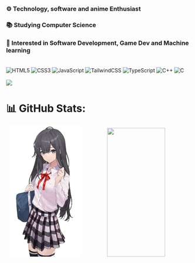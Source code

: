 ### ⚙ Technology, software and anime Enthusiast<br>
### 📚 Studying Computer Science<br>
### 🤝 Interested in Software Development, Game Dev and Machine learning<br><br>
![HTML5](https://img.shields.io/badge/html5-%23E34F26.svg?style=for-the-badge&logo=html5&logoColor=white) 
![CSS3](https://img.shields.io/badge/css3-%231572B6.svg?style=for-the-badge&logo=css3&logoColor=white) 
![JavaScript](https://img.shields.io/badge/javascript-%23323330.svg?style=for-the-badge&logo=javascript&logoColor=%23F7DF1E) 
![TailwindCSS](https://img.shields.io/badge/tailwindcss-%2338B2AC.svg?style=for-the-badge&logo=tailwind-css&logoColor=white)
![TypeScript](https://img.shields.io/badge/typescript-%23007ACC.svg?style=for-the-badge&logo=typescript&logoColor=white) 
![C++](https://img.shields.io/badge/c++-%2300599C.svg?style=for-the-badge&logo=c%2B%2B&logoColor=white) 
![C](https://img.shields.io/badge/c-%2300599C.svg?style=for-the-badge&logo=c&logoColor=white) <br><br>
![](https://github-readme-stats.vercel.app/api/top-langs/?username=KenHoH&theme=shadow_blue&hide_border=false&include_all_commits=true&count_private=false&layout=compact)
# 📊 GitHub Stats:
<p align="center">
  <img src="https://raw.githubusercontent.com/KenHoH/KenHoH/main/yukino.png" width="200">
  <img src="https://github-readme-stats.vercel.app/api?username=KenHoH&theme=shadow_blue&hide_border=false&include_all_commits=true&count_private=false" width="56%" height="350">  
</p>
<br>
